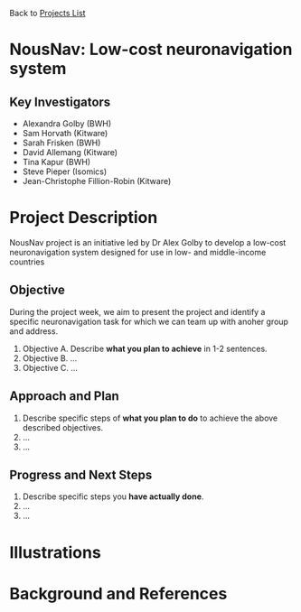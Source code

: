 Back to [Projects List](../../README.md#ProjectsList)

# NousNav: Low-cost neuronavigation system

## Key Investigators

- Alexandra Golby (BWH)
- Sam Horvath (Kitware)
- Sarah Frisken (BWH)
- David Allemang (Kitware)
- Tina Kapur (BWH)
- Steve Pieper (Isomics)
- Jean-Christophe Fillion-Robin (Kitware)

# Project Description

NousNav project is an initiative led by Dr Alex Golby to develop a low-cost neuronavigation system designed for use in low- and middle-income countries

## Objective

During the project week, we aim to present the project and identify a specific neuronavigation task for which we can team up with anoher group and address.

1. Objective A. Describe **what you plan to achieve** in 1-2 sentences.
1. Objective B. ...
1. Objective C. ...

## Approach and Plan

<!-- Describe here HOW you would like to achieve the objectives stated above. -->

1. Describe specific steps of **what you plan to do** to achieve the above described objectives.
1. ...
1. ...

## Progress and Next Steps

<!-- Update this section as you make progress, describing of what you have ACTUALLY DONE. If there are specific steps that you could not complete then you can describe them here, too. -->

1. Describe specific steps you **have actually done**.
1. ...
1. ...

# Illustrations

<!-- Add pictures and links to videos that demonstrate what has been accomplished.
![Description of picture](Example2.jpg)
![Some more images](Example2.jpg)
-->

# Background and References

<!-- If you developed any software, include link to the source code repository. If possible, also add links to sample data, and to any relevant publications. -->
